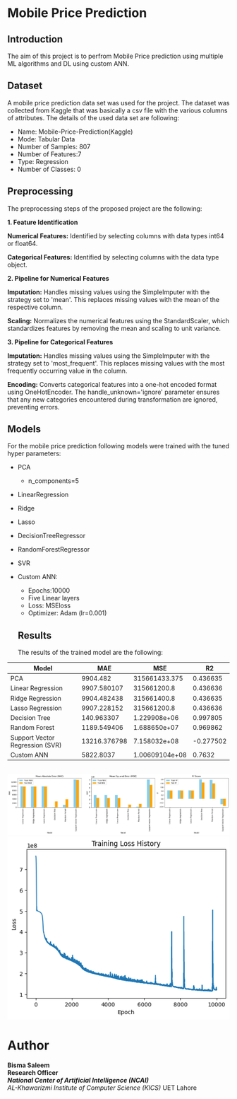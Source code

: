 # Mobile Price Prediction

## Introduction

The aim of this project is to perfrom Mobile Price prediction using multiple ML algorithms and DL using custom ANN.

## Dataset

 A mobile price prediction data set was used for the project. The dataset was collected from Kaggle that was basically a csv file with the various columns of attributes. The details of the used data set are following:

- Name: Mobile-Price-Prediction(Kaggle)
- Mode: Tabular Data
- Number of Samples: 807
- Number of Features:7
- Type: Regression
- Number of Classes: 0

## Preprocessing

The preprocessing steps of the proposed project are the following:

**1. Feature Identification**

**Numerical Features:** Identified by selecting columns with data types int64 or float64.

**Categorical Features:** Identified by selecting columns with the data type object.

**2. Pipeline for Numerical Features**

**Imputation:** Handles missing values using the SimpleImputer with the strategy set to 'mean'. This replaces missing values with the mean of the respective column.

**Scaling:** Normalizes the numerical features using the StandardScaler, which standardizes features by removing the mean and scaling to unit variance.

 **3. Pipeline for Categorical Features**
 
**Imputation:** Handles missing values using the SimpleImputer with the strategy set to 'most_frequent'. This replaces missing values with the most frequently occurring value in the column.

**Encoding:** Converts categorical features into a one-hot encoded format using OneHotEncoder. The handle_unknown='ignore' parameter ensures that any new categories encountered during transformation are ignored, preventing errors.

## Models

For the mobile price prediction following models were trained with the tuned hyper parameters:

- PCA
    -	n_components=5
- LinearRegression
- Ridge
- Lasso
- DecisionTreeRegressor
- RandomForestRegressor
- SVR
- Custom ANN:
    -	Epochs:10000
    -	Five Linear layers
    -	Loss: MSEloss
    -	Optimizer: Adam (lr=0.001)

    ## Results

    The results of the trained model are the following:


| Model                  | MAE         | MSE           | R2       |
|------------------------|-------------|---------------|----------|
| PCA                    | 9904.482    | 315661433.375 | 0.436635 |
| Linear Regression       | 9907.580107 | 315661200.8   | 0.436636 |
| Ridge Regression        | 9904.482438 | 315661400.8   | 0.436635 |
| Lasso Regression        | 9907.228152 | 315661200.8   | 0.436636 |
| Decision Tree           | 140.963307  | 1.229908e+06  | 0.997805 |
| Random Forest           | 1189.549406 | 1.688650e+07  | 0.969862 |
| Support Vector Regression (SVR) | 13216.376798 | 7.158032e+08  | -0.277502 |
| Custom ANN              | 5822.8037   | 1.00609104e+08 | 0.7632  |
	

<br>
<img src = images/image2.png>


<br>

<img src = images/image1.png>

<br>

# Author
**Bisma Saleem** <br>
**Research Officer** <br>
***National Center of Artificial Intelligence (NCAI)*** <br>
*AL-Khawarizmi Institute of Computer Science (KICS)* UET Lahore <br>
